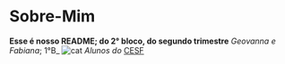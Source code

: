 # Sobre-Mim
**Esse é nosso README; do 2° bloco, do segundo trimestre**
_Geovanna e Fabiana_; 1°B_
![cat](https://media1.tenor.com/m/rlEJQKoIv7QAAAAd/cat-nori.gif)
*Alunos do* [CESF](https://cesfcl.com.br/)

